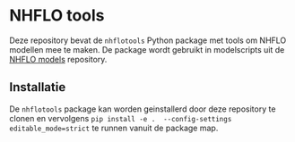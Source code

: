 
# NHFLO tools
Deze repository bevat de `nhflotools` Python package met tools om NHFLO modellen mee te maken. De package wordt gebruikt in modelscripts uit de [NHFLO models](https://github.com/NHFLO/tools) repository.

## Installatie
De `nhflotools` package kan worden geinstallerd door deze repository te clonen en vervolgens `pip install -e .  --config-settings editable_mode=strict` te runnen vanuit de package map.
